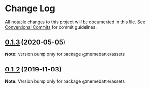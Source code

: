 # Change Log

All notable changes to this project will be documented in this file.
See [Conventional Commits](https://conventionalcommits.org) for commit guidelines.

## [0.1.3](http://gitlab.mems.fun:2224/memebattle/frontend/compare/@memebattle/assets@0.1.2...@memebattle/assets@0.1.3) (2020-05-05)

**Note:** Version bump only for package @memebattle/assets





## [0.1.2](http://gitlab.mems.fun:2224/memebattle/frontend/compare/@memebattle/assets@0.1.1...@memebattle/assets@0.1.2) (2019-11-03)

**Note:** Version bump only for package @memebattle/assets
